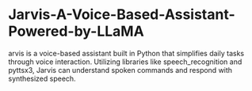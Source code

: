# Jarvis-A-Voice-Based-Assistant-Powered-by-LLaMA
arvis is a voice-based assistant built in Python that simplifies daily tasks through voice interaction. Utilizing libraries like speech_recognition and pyttsx3, Jarvis can understand spoken commands and respond with synthesized speech.
